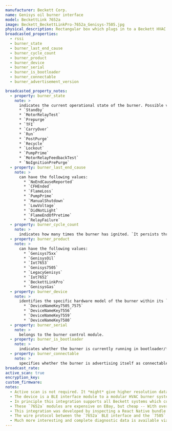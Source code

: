 ```yaml
---
manufacturer: Beckett Corp.
name: Genisys oil burner interface
model: BeckettLink 7652a
image: Beckett_BeckettLinkPro-7652a_Genisys-7505.jpg
physical_description: Rectangular box which plugs in to a Beckett HVAC control module .
broadcasted_properties:
  - rssi
  - burner_state
  - burner_last_end_cause
  - burner_cycle_count
  - burner_product
  - burner_device
  - burner_serial
  - burner_is_bootloader
  - burner_connectable
  - burner_advertisement_version

broadcasted_property_notes:
  - property: burner_state
    note: >
      indicates the current operational state of the burner. Possible values might include states such as:
      * `Standby`
      * `MotorRelayTest`
      * `Prepurge`
      * `TFI`
      * `CarryOver`
      * `Run`
      * `PostPurge`
      * `Recycle`
      * `Lockout`
      * `PumpPrime`
      * `MotorRelayFeedbackTest`
      * `NoIgnitionPrePurge`
  - property: burner_last_end_cause
    note: >
      can have the following values:
        * `NoEndCauseReported`
        * `CFHEnded`
        * `FlameLoss`
        * `PumpPrime`
        * `ManualShutdown`
        * `LowVoltage`
        * `DidNotLight`
        * `FlameEndOfPretime`
        * `RelayFailure`
  - property: burner_cycle_count
    note: >
      indicates how many times the burner has ignited. `It persists through power loss.
  - property: burner_product
    note: >
      can have the following values:
        * `Genisys75xx`
        * `GenisysOil`
        * `Iot7653`
        * `Genisys7505`
        * `LegacyGenisys`
        * `Iot7652`
        * `BeckettLinkPro`
        * `GenisysGas`
  - property: burner_device
    note: >
      identifies the specific hardware model of the burner within its `burner_product` family. Possible examples include:
        * `DeviceNameKey7505_7575`
        * `DeviceNameKey7556`
        * `DeviceNameKey7559`
        * `DeviceNameKey7580`
  - property: burner_serial
    note: >
      belongs to the burner control module.
  - property: burner_is_bootloader
    note: >
      indicates whether the burner is currently running in bootloader/firmware-update mode (as the device supports OTA DFU)
  - property: burner_connectable
    note: >
      specifies whether the burner is advertising itself as connectable over BLE.
broadcast_rate:
active_scan: true
encryption_key:
custom_firmware:
notes:
  - Active scan is not required. It *might* give higher resolution data, allowing closer tracking of burner ignition cycles. Battery life is irrelevant since the system is mains powered.
  - The device is a BLE interface module to a modular HVAC burner system. The exact nomenclature is fuzzy. It was tested on a `BeckettLink Pro 7652a` BLE interface, coupled to a `Genisys 7505` burner control.
  - In principle this integration supports all Beckett systems which compatible with the `BeckettLink Pro 7652a` BLE interface. However, only the `Genisys 7505` burner control host module has been tested. In other words `burner_product` may not match the physical device, e.g. a 7505 device via a BeckettLinkPro presents as a `LegacyGenisys`
  - These `7652a` modules are expensive on EBay, but cheap -- With overnight shipping -- From arbitrary online parts houses. The `7652a` is discontinued. However, its protocol may be substantially or entirely similar to other Beckett BLE interfaces.
  - This integration was developed by inspecting a React Native bundle inside the `MyTechnician` android app.
  - The wire protocol between the `7652a` BLE interface and the `7505` (or any other) burner control module is plain old RS232, with a very similar structure to the un-XORed BLE ADV packet.
  - Much more interesting and complete diagnostic data is available via actively read characteristics *(i.e. outside the scope of this passive BLE integration)*, but, required to read these characteristics is a physical presence check comprising a press of the "reset" button on the burner control module. It is currently unknown whether this can be overridden on stock firmware. Also, exposing the burner control's writeable characteristics -- Config *and firmware update* -- presents additional risk.
---
```

